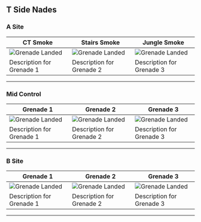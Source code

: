 ## T Side Nades

### A Site

| CT Smoke                             | Stairs Smoke                         | Jungle Smoke                         |
|--------------------------------------|--------------------------------------|--------------------------------------|
| ![Grenade Landed](path/to/image.jpg) | ![Grenade Landed](path/to/image.jpg) | ![Grenade Landed](path/to/image.jpg) |
| Description for Grenade 1            | Description for Grenade 2            | Description for Grenade 3            |

---
### Mid Control

| Grenade 1                            | Grenade 2                            | Grenade 3                            |
|--------------------------------------|--------------------------------------|--------------------------------------|
| ![Grenade Landed](path/to/image.jpg) | ![Grenade Landed](path/to/image.jpg) | ![Grenade Landed](path/to/image.jpg) |
| Description for Grenade 1            | Description for Grenade 2            | Description for Grenade 3            |

---

### B Site

| Grenade 1                            | Grenade 2                            | Grenade 3                            |
|--------------------------------------|--------------------------------------|--------------------------------------|
| ![Grenade Landed](path/to/image.jpg) | ![Grenade Landed](path/to/image.jpg) | ![Grenade Landed](path/to/image.jpg) |
| Description for Grenade 1            | Description for Grenade 2            | Description for Grenade 3            |

---